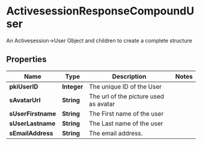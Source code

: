 

# ActivesessionResponseCompoundUser

An Activesession->User Object and children to create a complete structure

## Properties

Name | Type | Description | Notes
------------ | ------------- | ------------- | -------------
**pkiUserID** | **Integer** | The unique ID of the User | 
**sAvatarUrl** | **String** | The url of the picture used as avatar | 
**sUserFirstname** | **String** | The First name of the user | 
**sUserLastname** | **String** | The Last name of the user | 
**sEmailAddress** | **String** | The email address. | 



